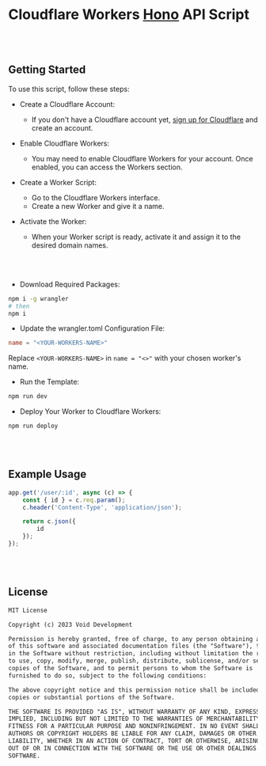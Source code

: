 # Cloudflare Workers  [Hono](https://hono.dev) API Script

<br />
<br />

## Getting Started

To use this script, follow these steps:
<br />

- Create a Cloudflare Account:
  - If you don't have a Cloudflare account yet, [sign up for Cloudflare](https://www.cloudflare.com/) and create an account.

- Enable Cloudflare Workers:
  - You may need to enable Cloudflare Workers for your account. Once enabled, you can access the Workers section.

- Create a Worker Script:
   - Go to the Cloudflare Workers interface.
   - Create a new Worker and give it a name.

- Activate the Worker:
   - When your Worker script is ready, activate it and assign it to the desired domain names.

<br />
<br />

- Download Required Packages:

```bash
npm i -g wrangler
# then
npm i
```

- Update the wrangler.toml Configuration File:

```toml
name = "<YOUR-WORKERS-NAME>"
```
Replace `<YOUR-WORKERS-NAME>` in `name = "<>"` with your chosen worker's name.

- Run the Template:

```bash
npm run dev
```

- Deploy Your Worker to Cloudflare Workers:

```bash
npm run deploy
```

<br />
<br />

## Example Usage

```javascript
app.get('/user/:id', async (c) => {
    const { id } = c.req.param();
    c.header('Content-Type', 'application/json');

    return c.json({
        id
    });
});
```

<br />
<br />

## License

```md
MIT License

Copyright (c) 2023 Void Development

Permission is hereby granted, free of charge, to any person obtaining a copy
of this software and associated documentation files (the "Software"), to deal
in the Software without restriction, including without limitation the rights
to use, copy, modify, merge, publish, distribute, sublicense, and/or sell
copies of the Software, and to permit persons to whom the Software is
furnished to do so, subject to the following conditions:

The above copyright notice and this permission notice shall be included in all
copies or substantial portions of the Software.

THE SOFTWARE IS PROVIDED "AS IS", WITHOUT WARRANTY OF ANY KIND, EXPRESS OR
IMPLIED, INCLUDING BUT NOT LIMITED TO THE WARRANTIES OF MERCHANTABILITY,
FITNESS FOR A PARTICULAR PURPOSE AND NONINFRINGEMENT. IN NO EVENT SHALL THE
AUTHORS OR COPYRIGHT HOLDERS BE LIABLE FOR ANY CLAIM, DAMAGES OR OTHER
LIABILITY, WHETHER IN AN ACTION OF CONTRACT, TORT OR OTHERWISE, ARISING FROM,
OUT OF OR IN CONNECTION WITH THE SOFTWARE OR THE USE OR OTHER DEALINGS IN THE
SOFTWARE.
```

